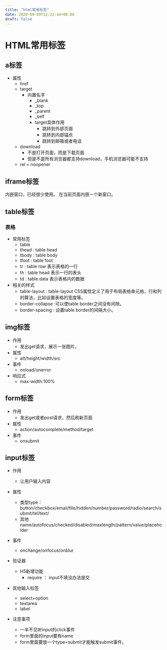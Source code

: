 ```yaml
---
title: "html常用标签"
date: 2020-09-09T12:22:44+08:00
draft: false
---
```

# HTML常用标签

## a标签
* 属性
  * href
  * target
    * 内置名字
      - _blank
      - _top
      - _parent
      - _self
      - target具体作用
          * 跳转到外部页面
          * 跳转到内部锚点
          * 跳转到邮箱或者电话
  * download
    - 不是打开页面，而是下载页面
    - 但是不是所有浏览器都支持download，手机浏览器可能不支持
  * rel = noopener



## iframe标签
内嵌窗口，已经很少使用。
在当前页面内嵌一个新窗口。

## table标签
### 表格
* 常用标签
  * table
  * thead : table head
  * tbody : table body
  * tfoot : table foot
  * tr : table row 表示表格的一行
  * th : table head 表示一行的表头
  * td : table data 表示表格内的数据  
* 相关的样式
  * table-layout : table-layout CSS属性定义了用于布局表格单元格，行和列的算法，比如设置表格的宽度等。
  * border-collapse :可以使table border之间没有间隙。
  * border-spacing : 设置table border的间隔大小。

## img标签
* 作用
  * 发出get请求，展示一张图片。
* 属性
  * alt/height/width/src
* 事件
  * onload/onerror
* 响应式
  * max-width:100%

## form标签
* 作用 
  * 发出get或者post请求，然后刷新页面
* 属性
  * action/autocomplete/method/target
* 事件
  * onsubmit

## input标签
* 作用
  * 让用户输入内容
* 属性
  * 类型type：button/checkbox/email/file/hidden/number/password/radio/search/submit/tel/text/
  * 其他 name/autofocus/checked/disabled/maxlength/pattern/value/placeholder
* 事件
  * onchange/onfocus/onblur
* 验证器
  * H5新增功能
    * require ： input不填没办法提交
  
* 其他输入标签
    * select+option
    * textarea
    * label
* 注意事项
  * 一半不见听input的click事件
  * form里面的input要有name
  * form里面要放一个type=submit才能触发submit事件。 